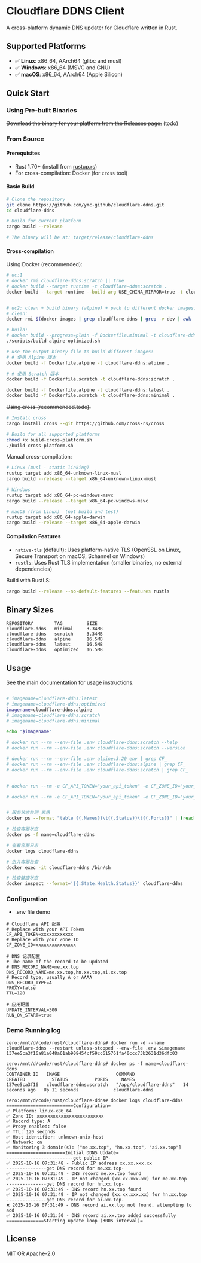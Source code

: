 # Cloudflare DDNS Client

A cross-platform dynamic DNS updater for Cloudflare written in Rust.

## Supported Platforms

- ✅ **Linux**: x86_64, AArch64 (glibc and musl)
- ✅ **Windows**: x86_64 (MSVC and GNU)
- ✅ **macOS**: x86_64, AArch64 (Apple Silicon)

## Quick Start

### Using Pre-built Binaries

~~Download the binary for your platform from the [Releases](https://github.com/ymc-github/cloudflare-ddns/releases) page.~~ (todo)

### From Source

#### Prerequisites

- Rust 1.70+ (install from [rustup.rs](https://rustup.rs/))
- For cross-compilation: Docker (for `cross` tool)

#### Basic Build

```bash
# Clone the repository
git clone https://github.com/ymc-github/cloudflare-ddns.git
cd cloudflare-ddns

# Build for current platform
cargo build --release

# The binary will be at: target/release/cloudflare-ddns
```
#### Cross-compilation

Using Docker (recommended):
```bash
# uc:1
# docker rmi cloudflare-ddns:scratch || true
# docker build --target runtime -t cloudflare-ddns:scratch .
docker build --target runtime --build-arg USE_CHINA_MIRROR=true -t cloudflare-ddns:scratch .


# uc2: clean + build binary (alpine) + pack to different docker images:
# clean:
docker rmi $(docker images | grep cloudflare-ddns | grep -v dev | awk '{print $3}')

# build:
# docker build --progress=plain -f Dockerfile.minimal -t cloudflare-ddns:optimized .
./scripts/build-alpine-optimized.sh

# use the output binary file to build different images:
# # 使用 Alpine 版本
docker build -f Dockerfile.alpine -t cloudflare-ddns:alpine .

# # 使用 Scratch 版本
docker build -f Dockerfile.scratch -t cloudflare-ddns:scratch .

docker build -f Dockerfile.alpine -t cloudflare-ddns:latest .
docker build -f Dockerfile.scratch -t cloudflare-ddns:minimal .
```

~~Using cross (recommended.todo):~~
```bash
# Install cross
cargo install cross --git https://github.com/cross-rs/cross

# Build for all supported platforms
chmod +x build-cross-platform.sh
./build-cross-platform.sh
```

Manual cross-compilation:
```bash
# Linux (musl - static linking)
rustup target add x86_64-unknown-linux-musl
cargo build --release --target x86_64-unknown-linux-musl

# Windows
rustup target add x86_64-pc-windows-msvc
cargo build --release --target x86_64-pc-windows-msvc

# macOS (from Linux)  (not build and test)
rustup target add x86_64-apple-darwin
cargo build --release --target x86_64-apple-darwin
```

#### Compilation Features

- `native-tls` (default): Uses platform-native TLS (OpenSSL on Linux, Secure Transport on macOS, Schannel on Windows)
- `rustls`: Uses Rust TLS implementation (smaller binaries, no external dependencies)

Build with RustLS:
```bash
cargo build --release --no-default-features --features rustls
```

## Binary Sizes

```
REPOSITORY        TAG         SIZE
cloudflare-ddns   minimal     3.34MB
cloudflare-ddns   scratch     3.34MB
cloudflare-ddns   alpine      16.5MB
cloudflare-ddns   latest      16.5MB
cloudflare-ddns   optimized   16.5MB
```

## Usage

See the main documentation for usage instructions.

```bash

# imagename=cloudflare-ddns:latest
# imagename=cloudflare-ddns:optimized
imagename=cloudflare-ddns:alpine
# imagename=cloudflare-ddns:scratch
# imagename=cloudflare-ddns:minimal

echo "$imagename"

# docker run --rm --env-file .env cloudflare-ddns:scratch --help
# docker run --rm --env-file .env cloudflare-ddns:scratch --version

# docker run --rm --env-file .env alpine:3.20 env | grep CF_
# docker run --rm --env-file .env cloudflare-ddns:alpine | grep CF_
# docker run --rm --env-file .env cloudflare-ddns:scratch | grep CF_


# docker run --rm -e CF_API_TOKEN="your_api_token" -e CF_ZONE_ID="your_zone_id" -e DNS_RECORD_NAME="example.com" --entrypoint="" cloudflare-ddns:optimized env

# docker run --rm -e CF_API_TOKEN="your_api_token" -e CF_ZONE_ID="your_zone_id" -e DNS_RECORD_NAME="example.com" cloudflare-ddns:optimized


# 服务状态检测 表格 
docker ps --format "table {{.Names}}\t{{.Status}}\t{{.Ports}}" | (read -r header; echo "$header"; sort -hk3 ) | head -n 10

# 检查容器状态
docker ps -f name=cloudflare-ddns

# 查看容器日志
docker logs cloudflare-ddns

# 进入容器检查
docker exec -it cloudflare-ddns /bin/sh

# 检查健康状态
docker inspect --format='{{.State.Health.Status}}' cloudflare-ddns
```

### Configuration
- .env file demo
```
# Cloudflare API 配置
# Replace with your API Token
CF_API_TOKEN=xxxxxxxxxxxx
# Replace with your Zone ID
CF_ZONE_ID=xxxxxxxxxxxxxxx

# DNS 记录配置
# The name of the record to be updated
# DNS_RECORD_NAME=me.xx.top
DNS_RECORD_NAME=me.xx.top,hn.xx.top,ai.xx.top
# Record type, usually A or AAAA
DNS_RECORD_TYPE=A
PROXY=false
TTL=120

# 应用配置
UPDATE_INTERVAL=300
RUN_ON_START=true
```

### Demo Running log
```
zero:/mnt/d/code/rust/cloudflare-ddns# docker run -d --name cloudflare-ddns --restart unless-stopped --env-file .env $imagename
137ee5ca3f16a81a048a61ab908454cf59cc615761fa40ccc73b2631d36dfc03

zero:/mnt/d/code/rust/cloudflare-ddns# docker ps -f name=cloudflare-ddns
CONTAINER ID   IMAGE                     COMMAND                  CREATED          STATUS          PORTS     NAMES
137ee5ca3f16   cloudflare-ddns:scratch   "/app/cloudflare-ddns"   14 seconds ago   Up 11 seconds             cloudflare-ddns

zero:/mnt/d/code/rust/cloudflare-ddns# docker logs cloudflare-ddns
=========================Configuration=
✅ Platform: linux-x86_64
✅ Zone ID: xxxxxxxxxxxxxxxxxxxxxxxxx
✅ Record type: A
✅ Proxy enabled: false
✅ TTL: 120 seconds
✅ Host identifier: unknown-unix-host
✅ Network: cn
✅ Monitoring 3 domain(s): ["me.xx.top", "hn.xx.top", "ai.xx.top"]
======================Initial DDNS Update=
-------------------------get public IP-
✅ 2025-10-16 07:31:48 - Public IP address xx.xx.xxx.xx
---------------get DNS record for me.xx.top-
✅ 2025-10-16 07:31:49 - DNS record me.xx.top found
✅ 2025-10-16 07:31:49 - IP not changed (xx.xx.xxx.xx) for me.xx.top
---------------get DNS record for hn.xx.top-
✅ 2025-10-16 07:31:49 - DNS record hn.xx.top found
✅ 2025-10-16 07:31:49 - IP not changed (xx.xx.xxx.xx) for hn.xx.top
---------------get DNS record for ai.xx.top-
❌ 2025-10-16 07:31:49 - DNS record ai.xx.top not found, attempting to add
✅ 2025-10-16 07:31:50 - DNS record ai.xx.top added successfully
==============Starting update loop (300s interval)=
```

## License

MIT OR Apache-2.0
